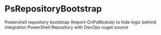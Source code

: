 # PsRepositoryBootstrap
Powershell repository bootstrap (Import-OriPsModule) to hide logic behind integration PowerShell Repository with DevOps nuget source
